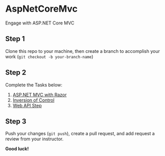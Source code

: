 # AspNetCoreMvc

Engage with ASP.NET Core MVC

## Step 1

Clone this repo to your machine, then create a branch to accomplish your work (`git checkout -b your-branch-name`)

## Step 2

Complete the Tasks below:

1. [ASP.NET MVC with Razor](docs/Asp.Net-Razor.md)
1. [Inversion of Control](docs/IoC.md)
1. [Web API Step](docs/WebApi.md)

## Step 3

Push your changes (`git push`), create a pull request, and add request a review from your instructor.

**Good luck!**
